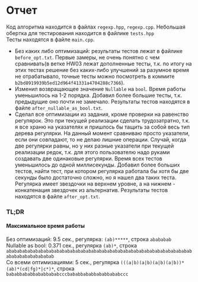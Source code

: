 # Отчет
Код алгоритма находится в файлах `regexp.hpp`, `regexp.cpp`.
Небольшая обертка для тестирования находится в файлике `tests.hpp`  
Тесты находятся в файле `main.cpp`.  
* Без каких либо оптимизаций: результаты тестов лежат в файлике `before_opt.txt`. Первые замеры, не очень понятно с чем сравнивать(в ветке HW03 лежат дополненные тесты, т.к. по итогу на этих тестах решение без каких-либо улучшений за разумное время не отрабатывало, точные тесты можно посмотреть в коммите `b2bd8919939b5ed12d964f41331a4704288c7366`).
* Изменил возвращающее значение `Nullable` на `bool`. Время работы уменьшилось на 1-2 порядка. Добавил более большие тесты, т.к. предыдущие оно почти не замечало.
Результаты тестов находятся в файле `after_nullable_as_bool.txt`. 
* Сделал все оптимизации из задания, кроме проверки на равенство регулярок. Это при текущей реализации сделать трудозатратно, т.к. я все храню на указателях и пришлось бы тащить за собой весь тип дерева регулярки. На данный момент сравниваю просто указатели, если они совпадают, то не делаю лишние операции. Случай, когда две регулярки равны, но у них разные указатели при текущей реализации редок, т.к. для этого пользователю надо руками создавать две одинаковые регулярки. Время всех тестов уменьшилось до одной миллисекунды. Добавил более больших тестов, найти тест, при котором регулярка работала бы хотя бы две секунды было достаточно сложно, но я нашел два таких теста. Регулярка имеет звездочки на верхнем уровне, а на нижнем - конкатенация звездочек из альтернатив.  Результаты тестов находятся в файле `after_opt.txt`.   

### TL;DR
#### Максимальное время работы
Без оптимизаций: 9.5 сек., регулярка: `(ab)*****`, строка `abababab`   
Nullable as bool: 0.371 сек., регулярка `(ab)*`, строка `abababababababababababababababababababababababababababababababababababababababababababab`  
Со всеми оптимизациями: 5 сек., регулярка `(((a|b)(a|b)(a|b)(a|b))*(ab)*(cd|fg)*|c*)*`, строка `bababbababbababbababcccbababbababbababbababccc`  

